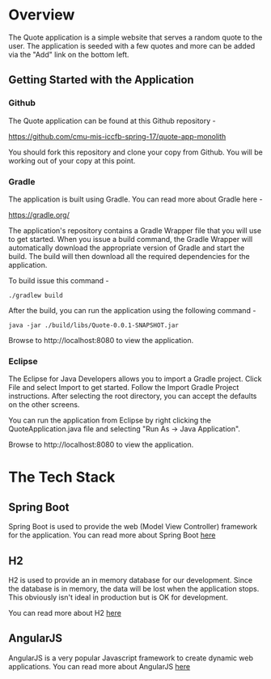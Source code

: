 # Overview

The Quote application is a simple website that serves a random quote to the
user.  The application is seeded with a few quotes and more can be added via the "Add" link on the bottom left.

## Getting Started with the Application

### Github
The Quote application can be found at this Github repository -

https://github.com/cmu-mis-iccfb-spring-17/quote-app-monolith

You should fork this repository and clone your copy from Github.  You will
be working out of your copy at this point.

### Gradle
The application is built using Gradle.  You can read more about Gradle here -

https://gradle.org/

The application's repository contains a Gradle Wrapper file that you will use
to get started.  When you issue a build command, the Gradle Wrapper will
automatically download the appropriate version of Gradle and start the build.
The build will then download all the required dependencies for the application.

To build issue this command -

    ./gradlew build

After the build, you can run the application using the following command -

    java -jar ./build/libs/Quote-0.0.1-SNAPSHOT.jar

Browse to http://localhost:8080 to view the application.

### Eclipse

The Eclipse for Java Developers allows you to import a Gradle project.  Click File and select Import to get started.  Follow the Import Gradle Project instructions.  After selecting the root directory, you can accept the defaults on the other screens.

You can run the application from Eclipse by right clicking the QuoteApplication.java file and selecting "Run As -> Java Application".

Browse to http://localhost:8080 to view the application.

# The Tech Stack

## Spring Boot

Spring Boot is used to provide the web (Model View Controller) framework for the application.  You can read more about Spring Boot [here](https://projects.spring.io/spring-boot/)

## H2

H2 is used to provide an in memory database for our development.  Since the database is in memory, the data will be lost when the application stops.  This obviously isn't ideal in production but is OK for development.

You can read more about H2 [here](http://www.h2database.com/html/main.html)

## AngularJS

AngularJS is a very popular Javascript framework to create dynamic web applications. You can read more about AngularJS [here](https://angularjs.org/)
